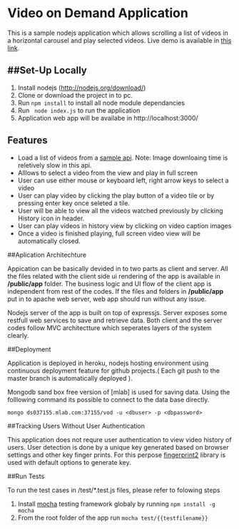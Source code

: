 Video on Demand Application
===========================

This is a sample nodejs application which allows scrolling a list of videos in a horizontal carousel and play selected videos. Live demo is available in [this link](https://still-escarpment-8617.herokuapp.com/).

##Set-Up Locally
---

1. Install nodejs (http://nodejs.org/download/)
2. Clone or download the project in to pc.
3. Run ``` npm install ``` to install all node module dependancies 
4. Run ```  node index.js ``` to run the application
5. Application web app will be availabe in http://localhost:3000/ 

## Features

- Load a list of videos from a [sample api](https://demo2697834.mockable.io/movies). Note: Image downloaing time is reletively slow in this api. 
- Alllows to select a video from the view and play in full screen
- User can use either mouse or keyboard left, right arrow keys to select a video
- User can play video by clicking the play button of a video tile or by pressing enter key once seleted a tile.
- User will be able to view all the videos watched previously by clicking History icon in header.
- User can play videos in history view by clicking on video caption images
- Once a video is finished playing, full screen video view will be automatically closed.

##Aplication Architechture

Appication can be basically devided in to two parts as client and server. All the files related with the client side ui rendering of the app is available in **/public/app** folder. The business logic and UI flow of the client app is independent from rest of the codes. If the files and folders in **/public/app** put in to apache web server, web app should run without any issue.

Nodejs server of the app is built on top of expressjs. Server exposes some restfull web services to save and retrieve data.
Both client and the server codes follow MVC architectture which seperates layers of the system clearly. 

##Deployment

Application is deployed in heroku, nodejs hosting environment using continuous deployment feature for github projects.( Each git push to the master branch is automatically deployed ).

Mongodb sand box free version of [mlab] is used  for saving data. Using the folllowing command its possible to connect to the data base directly.

```` mongo ds037155.mlab.com:37155/vod -u <dbuser> -p <dbpassword> ````

##Tracking Users Without User Authentication

This application does not requre user authentication to view video history of users. User detection is done by a unique key generated based on browser settings and other key finger prints. For this perpose [fingerprint2]( https://github.com/Valve/fingerprintjs2) library is used with default options to generate key. 

##Run Tests

To run the test cases in /test/*.test.js files, please refer to folowing steps

1. Install [mocha](https://www.npmjs.com/package/mocha) testing framework globaly by running ``` npm install -g mocha ```
2. From the root folder of the app run ``` mocha test/{{testfilename}} ```
